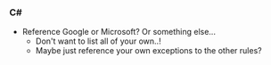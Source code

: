### C#
- Reference Google or Microsoft? Or something else...
	- Don't want to list all of your own..!
	- Maybe just reference your own exceptions to the other rules?